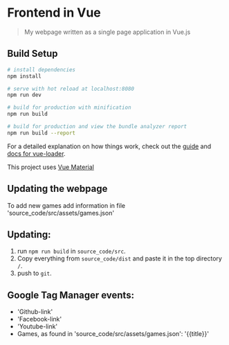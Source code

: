 # Frontend in Vue

> My webpage written as a single page application in Vue.js

## Build Setup

``` bash
# install dependencies
npm install

# serve with hot reload at localhost:8080
npm run dev

# build for production with minification
npm run build

# build for production and view the bundle analyzer report
npm run build --report
```

For a detailed explanation on how things work, check out the [guide](http://vuejs-templates.github.io/webpack/) and [docs for vue-loader](http://vuejs.github.io/vue-loader).

This project uses [Vue Material](https://vuematerial.io)

## Updating the webpage
To add new games add information in file 'source_code/src/assets/games.json'
## Updating:
1. run `npm run build` in `source_code/src`.
2. Copy everything from `source_code/dist` and paste it in the top directory `/`.
3. push to `git`.


## Google Tag Manager events:
* 'Github-link'
* 'Facebook-link'
* 'Youtube-link'
* Games, as found in 'source_code/src/assets/games.json': '{{title}}'
